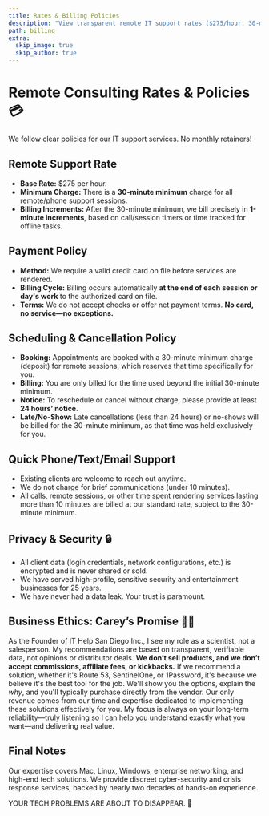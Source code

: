 ```yaml
---
title: Rates & Billing Policies
description: "View transparent remote IT support rates ($275/hour, 30-min minimum), billing policies, payment terms, and our commitment to ethical service."
path: billing
extra:
  skip_image: true
  skip_author: true
---
```


# Remote Consulting Rates & Policies 💳

We follow clear policies for our IT support services. No monthly retainers!

## Remote Support Rate

* **Base Rate:** $275 per hour.
* **Minimum Charge:** There is a **30-minute minimum** charge for all remote/phone support sessions.
* **Billing Increments:** After the 30-minute minimum, we bill precisely in **1-minute increments**, based on call/session timers or time tracked for offline tasks.

## Payment Policy

* **Method:** We require a valid credit card on file before services are rendered.
* **Billing Cycle:** Billing occurs automatically **at the end of each session or day's work** to the authorized card on file.
* **Terms:** We do not accept checks or offer net payment terms. **No card, no service—no exceptions.**

## Scheduling & Cancellation Policy

* **Booking:** Appointments are booked with a 30-minute minimum charge (deposit) for remote sessions, which reserves that time specifically for you.
* **Billing:** You are only billed for the time used beyond the initial 30-minute minimum.
* **Notice:** To reschedule or cancel without charge, please provide at least **24 hours’ notice**.
* **Late/No-Show:** Late cancellations (less than 24 hours) or no-shows will be billed for the 30-minute minimum, as that time was held exclusively for you.

## Quick Phone/Text/Email Support

* Existing clients are welcome to reach out anytime.
* We do not charge for brief communications (under 10 minutes).
* All calls, remote sessions, or other time spent rendering services lasting more than 10 minutes are billed at our standard rate, subject to the 30-minute minimum.

## Privacy & Security 🔒

* All client data (login credentials, network configurations, etc.) is encrypted and is never shared or sold.
* We have served high-profile, sensitive security and entertainment businesses for 25 years.
* We have never had a data leak. Your trust is paramount.

## Business Ethics: Carey’s Promise 🧑‍🔬

As the Founder of IT Help San Diego Inc., I see my role as a scientist, not a salesperson. My recommendations are based on transparent, verifiable data, not opinions or distributor deals. <strong class="ethics-statement">We don’t sell products, and we don’t accept commissions, affiliate fees, or kickbacks.</strong> If we recommend a solution, whether it's Route 53, SentinelOne, or 1Password, it's because we believe it's the best tool for the job. We'll show you the options, explain the *why*, and you'll typically purchase directly from the vendor. Our only revenue comes from our time and expertise dedicated to implementing these solutions effectively for you. My focus is always on your long-term reliability—truly listening so I can help you understand exactly what you want—and delivering real value.

## Final Notes

Our expertise covers Mac, Linux, Windows, enterprise networking, and high-end tech solutions. We provide discreet cyber-security and crisis response services, backed by nearly two decades of hands-on experience.

<p class="final-tagline">YOUR TECH PROBLEMS ARE ABOUT TO DISAPPEAR. 🚀</p>
